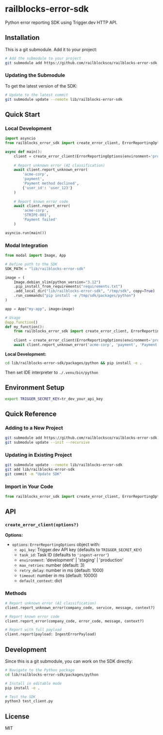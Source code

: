 # railblocks-error-sdk

Python error reporting SDK using Trigger.dev HTTP API.

## Installation

This is a git submodule. Add it to your project:

```bash
# Add the submodule to your project
git submodule add https://github.com/railblocksco/railblocks-error-sdk.git lib/railblocks-error-sdk
```

### Updating the Submodule

To get the latest version of the SDK:

```bash
# Update to the latest commit
git submodule update --remote lib/railblocks-error-sdk
```

## Quick Start

### Local Development
```python
import asyncio
from railblocks_error_sdk import create_error_client, ErrorReportingOptions

async def main():
    client = create_error_client(ErrorReportingOptions(environment='production'))
    
    # Report unknown error (AI classification)
    await client.report_unknown_error(
        'acme-corp',
        'payment',
        'Payment method declined',
        {'user_id': 'user_123'}
    )
    
    # Report known error code
    await client.report_error(
        'acme-corp',
        'STRIPE-001',
        'Payment failed'
    )

asyncio.run(main())
```

### Modal Integration

```python
from modal import Image, App

# Define path to the SDK
SDK_PATH = "lib/railblocks-error-sdk"

image = (
    Image.debian_slim(python_version="3.12")
    .pip_install_from_requirements("requirements.txt")
    .add_local_dir("lib/railblocks-error-sdk", "/tmp/sdk", copy=True)
    .run_commands("pip install -e /tmp/sdk/packages/python")
)

app = App("my-app", image=image)

# Usage
@app.function()
def my_function():
    from railblocks_error_sdk import create_error_client, ErrorReportingOptions
    
    client = create_error_client(ErrorReportingOptions(environment='production'))
    await client.report_unknown_error('acme-corp', 'payment', 'Payment failed')
```

**Local Development:**
```bash
cd lib/railblocks-error-sdk/packages/python && pip install -e .
```
Then set IDE interpreter to `./.venv/bin/python`

## Environment Setup

```bash
export TRIGGER_SECRET_KEY=tr_dev_your_api_key
```

## Quick Reference

### Adding to a New Project
```bash
git submodule add https://github.com/railblocksco/railblocks-error-sdk.git lib/railblocks-error-sdk
git submodule update --init --recursive
```

### Updating in Existing Project
```bash
git submodule update --remote lib/railblocks-error-sdk
git add lib/railblocks-error-sdk
git commit -m "Update SDK"
```

### Import in Your Code
```python
from railblocks_error_sdk import create_error_client, ErrorReportingOptions
```

## API

### `create_error_client(options?)`

**Options:**
- `options`: `ErrorReportingOptions` object with:
  - `api_key`: Trigger.dev API key (defaults to `TRIGGER_SECRET_KEY`)
  - `task_id`: Task ID (defaults to `'ingest-error'`)
  - `environment`: 'development' | 'staging' | 'production'
  - `max_retries`: number (default: 3)
  - `retry_delay`: number in ms (default: 1000)
  - `timeout`: number in ms (default: 10000)
  - `default_context`: dict

### Methods

```python
# Report unknown error (AI classification)
client.report_unknown_error(company_code, service, message, context?)

# Report known error code
client.report_error(company_code, error_code, message, context?)

# Report with full payload
client.report(payload: IngestErrorPayload)
```

## Development

Since this is a git submodule, you can work on the SDK directly:

```bash
# Navigate to the Python package
cd lib/railblocks-error-sdk/packages/python

# Install in editable mode
pip install -e .

# Test the SDK
python3 test_client.py
```



## License

MIT 
